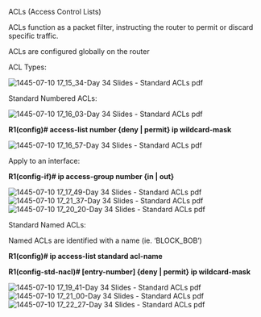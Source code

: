 ACLs (Access Control Lists)

ACLs function as a packet filter, instructing the router to permit or discard specific traffic.

ACLs are configured globally on the router

ACL Types:

![1445-07-10 17_15_34-Day 34 Slides - Standard ACLs pdf](https://github.com/0xVoLk/CCNA-Note/assets/100092212/8684310f-a870-4732-8b4b-9646ebae308d)

Standard Numbered ACLs:

![1445-07-10 17_16_03-Day 34 Slides - Standard ACLs pdf](https://github.com/0xVoLk/CCNA-Note/assets/100092212/c51b79f7-8086-45e5-8bdd-322ab34dc90b)


**R1(config)# access-list number {deny | permit} ip wildcard-mask**

![1445-07-10 17_16_57-Day 34 Slides - Standard ACLs pdf](https://github.com/0xVoLk/CCNA-Note/assets/100092212/9a419a97-62c1-4c87-a0d8-b1921a153aa1)


Apply to an interface: 

**R1(config-if)# ip access-group number {in | out}**

![1445-07-10 17_17_49-Day 34 Slides - Standard ACLs pdf](https://github.com/0xVoLk/CCNA-Note/assets/100092212/3826cc54-3491-4fdc-9ad2-12ef6ae4560e)
![1445-07-10 17_21_37-Day 34 Slides - Standard ACLs pdf](https://github.com/0xVoLk/CCNA-Note/assets/100092212/4d07d2ad-b85f-4109-87be-3171038714f8)
![1445-07-10 17_20_20-Day 34 Slides - Standard ACLs pdf](https://github.com/0xVoLk/CCNA-Note/assets/100092212/55145cf5-c91d-4bba-aa61-49b9fca8996b)


Standard Named ACLs:

Named ACLs are identified with a name (ie. ‘BLOCK_BOB’)

**R1(config)# ip access-list standard acl-name**

**R1(config-std-nacl)# [entry-number] {deny | permit} ip wildcard-mask**

![1445-07-10 17_19_41-Day 34 Slides - Standard ACLs pdf](https://github.com/0xVoLk/CCNA-Note/assets/100092212/bf4dd120-348e-434b-a257-f65a245fad9e)
![1445-07-10 17_21_00-Day 34 Slides - Standard ACLs pdf](https://github.com/0xVoLk/CCNA-Note/assets/100092212/05904787-bd91-4769-8251-e92b8cbfdf48)
![1445-07-10 17_22_27-Day 34 Slides - Standard ACLs pdf](https://github.com/0xVoLk/CCNA-Note/assets/100092212/9fa3fe6b-ae5c-4fc7-ad2f-c8739a5ce095)
